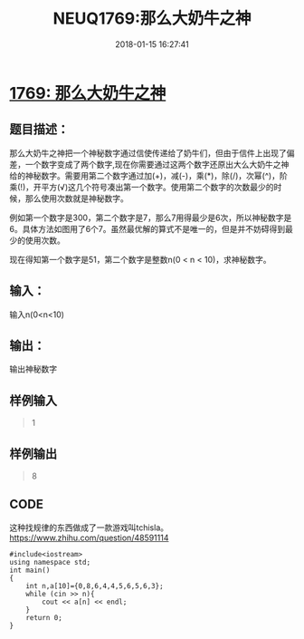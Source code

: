 ﻿---
layout: '[default_layout]'   
title: NEUQ1769:那么大奶牛之神              
date: 2018-01-15 16:27:41  
updated: 
permalink: 
render_drafts: true
copyright: true
password: 
comments: true
toc: true                  
tags:                        
- NEUQ

categories:                  
- ACM

---
# [1769: 那么大奶牛之神](http://newoj.acmclub.cn/problems/1769)
## 题目描述：
那么大奶牛之神把一个神秘数字通过信使传递给了奶牛们，但由于信件上出现了偏差，一个数字变成了两个数字,现在你需要通过这两个数字还原出大么大奶牛之神给的神秘数字。需要用第二个数字通过加(+)，减(-)，乘(*)，除(/)，次幂(^)，阶乘(!)，开平方(√)这几个符号凑出第一个数字。使用第二个数字的次数最少的时候，那么使用次数就是神秘数字。
<!--more-->
例如第一个数字是300，第二个数字是7，那么7用得最少是6次，所以神秘数字是6。具体方法如图用了6个7。虽然最优解的算式不是唯一的，但是并不妨碍得到最少的使用次数。

现在得知第一个数字是51，第二个数字是整数n(0 < n < 10)，求神秘数字。

## 输入：
 输入n(0<n<10)

## 输出：
 输出神秘数字

## 样例输入
>1

## 样例输出
>8

## CODE
这种找规律的东西做成了一款游戏叫tchisla。
https://www.zhihu.com/question/48591114

```
#include<iostream>
using namespace std;
int main()
{
    int n,a[10]={0,8,6,4,4,5,6,5,6,3};
    while (cin >> n){
        cout << a[n] << endl;
    }
    return 0;
}
```